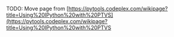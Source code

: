 TODO: Move page from 
[https://pytools.codeplex.com/wikipage?title=Using%20IPython%20with%20PTVS](https://pytools.codeplex.com/wikipage?title=Using%20IPython%20with%20PTVS